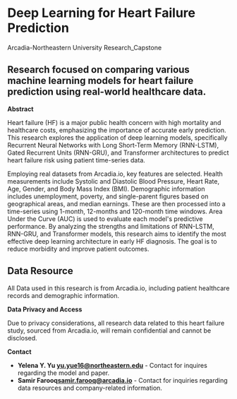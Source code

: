 # Deep Learning for Heart Failure Prediction
Arcadia-Northeastern University Research_Capstone
## Research focused on comparing various machine learning models for heart failure prediction using real-world healthcare data.


__Abstract__

Heart failure (HF) is a major public health concern with high mortality and healthcare costs, emphasizing the importance of accurate early prediction. This research explores the application of deep learning models, specifically Recurrent Neural Networks with Long Short-Term Memory (RNN-LSTM), Gated Recurrent Units (RNN-GRU), and Transformer architectures to predict heart failure risk using patient time-series data. 

Employing real datasets from Arcadia.io, key features are selected. Health measurements include Systolic and Diastolic Blood Pressure, Heart Rate, Age, Gender, and Body Mass Index (BMI). Demographic information includes unemployment, poverty, and single-parent figures based on geographical areas, and median earnings. These are then processed into a time-series using 1-month, 12-months and 120-month time windows. Area Under the Curve (AUC) is used to evaluate each model's predictive performance. By analyzing the strengths and limitations of RNN-LSTM, RNN-GRU, and Transformer models, this research aims to identify the most effective deep learning architecture in early HF diagnosis. The goal is to reduce morbidity and improve patient outcomes.

## Data Resource

All Data used in this research is from Arcadia.io, including patient healthcare records and demographic information.

__Data Privacy and Access__

Due to privacy considerations, all research data related to this heart failure study, sourced from Arcadia.io, will remain confidential and cannot be disclosed.

__Contact__
* **Yelena Y. Yu <yu.yue16@northeastern.edu>** - Contact for inquires regarding the model and paper.
* **Samir Farooq<samir.farooq@arcadia.io>** - Contact for inquiries regarding data resources and company-related information.
